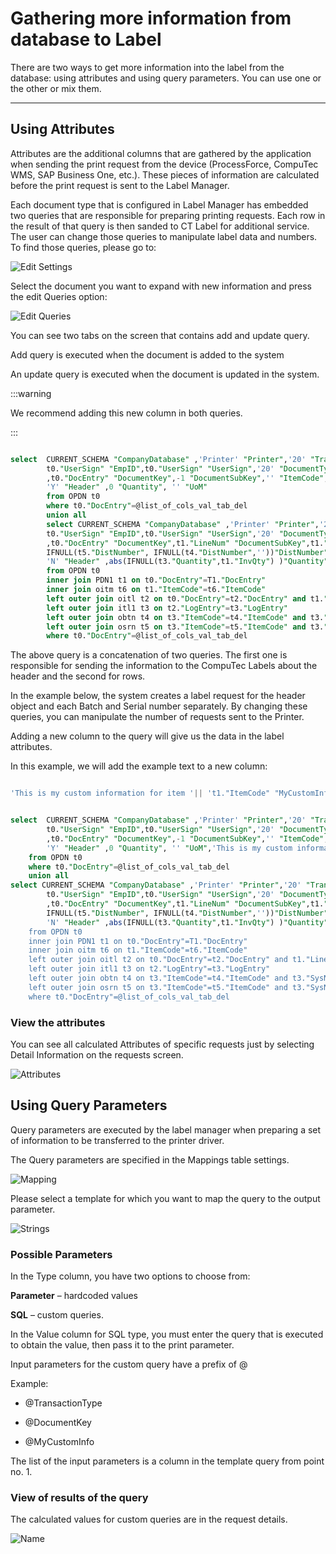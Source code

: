 # Gathering more information from database to Label

There are two ways to get more information into the label from the database: using attributes and using query parameters. You can use one or the other or mix them.

---

## Using Attributes

Attributes are the additional columns that are gathered by the application when sending the print request from the device (ProcessForce, CompuTec WMS, SAP Business One, etc.). These pieces of information are calculated before the print request is sent to the Label Manager.

Each document type that is configured in Label Manager has embedded two queries that are responsible for preparing printing requests. Each row in the result of that query is then sanded to CT Label for additional service. The user can change those queries to manipulate label data and numbers. To find those queries, please go to:

![Edit Settings](./media/edit-settings.png)

Select the document you want to expand with new information and press the edit Queries option:

![Edit Queries](./media/edit-queries.png)

You can see two tabs on the screen that contains add and update query.

Add query is executed when the document is added to the system 

An update query is executed when the document is updated in the system.

:::warning

We recommend adding this new column in both queries.

:::

```sql

select  CURRENT_SCHEMA "CompanyDatabase" ,'Printer' "Printer",'20' "TransactionType",'SAP' "Requester",
        t0."UserSign" "EmpID",t0."UserSign" "UserSign",'20' "DocumentType"
        ,t0."DocEntry" "DocumentKey",-1 "DocumentSubKey",'' "ItemCode",0 "Weight", '' "DistNumber",t0."CardCode" "CardCode",
        'Y' "Header" ,0 "Quantity", '' "UoM"
        from OPDN t0
        where t0."DocEntry"=@list_of_cols_val_tab_del
        union all
        select CURRENT_SCHEMA "CompanyDatabase" ,'Printer' "Printer",'20' "TransactionType",'SAP' "Requester",
        t0."UserSign" "EmpID",t0."UserSign" "UserSign",'20' "DocumentType"
        ,t0."DocEntry" "DocumentKey",t1."LineNum" "DocumentSubKey",t1."ItemCode" "ItemCode",t1."Weight1" "Weight",
        IFNULL(t5."DistNumber", IFNULL(t4."DistNumber",''))"DistNumber",t0."CardCode" "CardCode",
        'N' "Header" ,abs(IFNULL(t3."Quantity",t1."InvQty") )"Quantity", t6."InvntryUom" "UoM"
        from OPDN t0
        inner join PDN1 t1 on t0."DocEntry"=T1."DocEntry"
        inner join oitm t6 on t1."ItemCode"=t6."ItemCode"
        left outer join oitl t2 on t0."DocEntry"=t2."DocEntry" and t1."LineNum"=t2."DocLine" and t2."DocType"='20'
        left outer join itl1 t3 on t2."LogEntry"=t3."LogEntry"
        left outer join obtn t4 on t3."ItemCode"=t4."ItemCode" and t3."SysNumber"=t4."SysNumber" and t2."ManagedBy"=10000044
        left outer join osrn t5 on t3."ItemCode"=t5."ItemCode" and t3."SysNumber"=t5."SysNumber" and t2."ManagedBy"=10000045
        where t0."DocEntry"=@list_of_cols_val_tab_del

```

The above query is a concatenation of two queries.  The first one is responsible for sending the information to the CompuTec Labels about the header and the second for rows.

In the example below, the system creates a label request for the header object and each Batch and Serial number separately. By changing these queries, you can manipulate the number of requests sent to the Printer.

Adding a new column to the query will give us the data in the label attributes.

In this example, we will add the example text to a new column:

```sql

'This is my custom information for item '|| 't1."ItemCode" "MyCustomInfo"

```

```sql

select  CURRENT_SCHEMA "CompanyDatabase" ,'Printer' "Printer",'20' "TransactionType",'SAP' "Requester",
        t0."UserSign" "EmpID",t0."UserSign" "UserSign",'20' "DocumentType"
        ,t0."DocEntry" "DocumentKey",-1 "DocumentSubKey",'' "ItemCode",0 "Weight", '' "DistNumber",t0."CardCode" "CardCode",
        'Y' "Header" ,0 "Quantity", '' "UoM",'This is my custom information for header '  "MyCustomInfo"
    from OPDN t0
    where t0."DocEntry"=@list_of_cols_val_tab_del
    union all
select CURRENT_SCHEMA "CompanyDatabase" ,'Printer' "Printer",'20' "TransactionType",'SAP' "Requester",
        t0."UserSign" "EmpID",t0."UserSign" "UserSign",'20' "DocumentType"
        ,t0."DocEntry" "DocumentKey",t1."LineNum" "DocumentSubKey",t1."ItemCode" "ItemCode",t1."Weight1" "Weight",
        IFNULL(t5."DistNumber", IFNULL(t4."DistNumber",''))"DistNumber",t0."CardCode" "CardCode",
        'N' "Header" ,abs(IFNULL(t3."Quantity",t1."InvQty") )"Quantity", t6."InvntryUom" "UoM" 'This is my custom information for item '|| 't1."ItemCode" "MyCustomInfo"
    from OPDN t0
    inner join PDN1 t1 on t0."DocEntry"=T1."DocEntry"
    inner join oitm t6 on t1."ItemCode"=t6."ItemCode"
    left outer join oitl t2 on t0."DocEntry"=t2."DocEntry" and t1."LineNum"=t2."DocLine" and t2."DocType"='20'
    left outer join itl1 t3 on t2."LogEntry"=t3."LogEntry"
    left outer join obtn t4 on t3."ItemCode"=t4."ItemCode" and t3."SysNumber"=t4."SysNumber" and t2."ManagedBy"=10000044
    left outer join osrn t5 on t3."ItemCode"=t5."ItemCode" and t3."SysNumber"=t5."SysNumber" and t2."ManagedBy"=10000045
    where t0."DocEntry"=@list_of_cols_val_tab_del

```

### View the attributes 

You can see all calculated Attributes of specific requests just by selecting Detail Information on the requests screen.

![Attributes](./media/attributes.png)

## Using Query Parameters

Query parameters are executed by the label manager when preparing a set of information to be transferred to the printer driver.

The Query parameters are specified in the Mappings table settings.

![Mapping](./media/mapping-table.png)

Please select a template for which you want to map the query to the output parameter.

![Strings](./media/strings.png)

### Possible Parameters

In the Type column, you have two options to choose from:

**Parameter** – hardcoded values

**SQL** – custom queries.

In the Value column for SQL type, you must enter the query that is executed to obtain the value, then pass it to the print parameter.

Input parameters for the custom query have a prefix of @ 

Example:

 - @TransactionType

 - @DocumentKey
  
 - @MyCustomInfo

The list of the input parameters is a column in the template query from point no. 1.

### View of results of the query

The calculated values for custom queries are in the request details.

![Name](./media/name.png)

